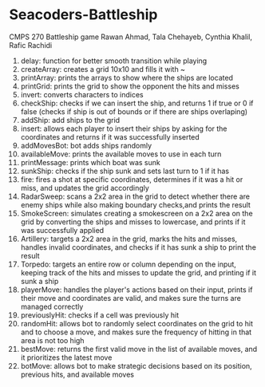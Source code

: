 # Seacoders-Battleship
CMPS 270
Battleship game 
Rawan Ahmad, Tala Chehayeb, Cynthia Khalil, Rafic Rachidi

1. delay: function for better smooth transition while playing
2. createArray: creates a grid 10x10 and fills it with ~
3. printArray: prints the arrays to show where the ships are located
4. printGrid: prints the grid to show the opponent the hits and misses
5. invert: converts characters to indices
6. checkShip: checks if we can insert the ship, and returns 1 if true or 0 if false (checks if ship is out of bounds or if there are ships overlaping)
7. addShip: add ships to the grid
8. insert: allows each player to insert their ships by asking for the coordinates and returns if it was successfully inserted
9. addMovesBot: bot adds ships randomly
10. availableMove: prints the available moves to use in each turn
11. printMessage: prints which boat was sunk
12. sunkShip: checks if the ship sunk and sets last turn to 1 if it has
13. fire: fires a shot at specific coordinates, determines if it was a hit or miss, and updates the grid accordingly
14. RadarSweep: scans a 2x2 area in the grid to detect whether there are enemy ships while also making boundary checks,and prints the result 
15. SmokeScreen: simulates creating a smokescreen on a 2x2 area on the grid by converting the ships and misses to lowercase, and prints if it was successfully applied
16. Artillery: targets a 2x2 area in the grid, marks the hits and misses, handles invalid coordinates, and checks if it has sunk a ship to print the result
17. Torpedo: targets an entire row or column depending on the input, keeping track of the hits and misses to update the grid, and printing if it sunk a ship
18. playerMove: handles the player's actions based on their input, prints if their move and coordinates are valid, and makes sure the turns are managed correctly
19. previouslyHit: checks if a cell was previously hit
20. randomHit: allows bot to randomly select coordinates on the grid to hit and to choose a move, and makes sure the frequency of hitting in that area is not too high
21. bestMove: returns the first valid move in the list of available moves, and it prioritizes the latest move
22. botMove: allows bot to make strategic decisions based on its position, previous hits, and available moves
